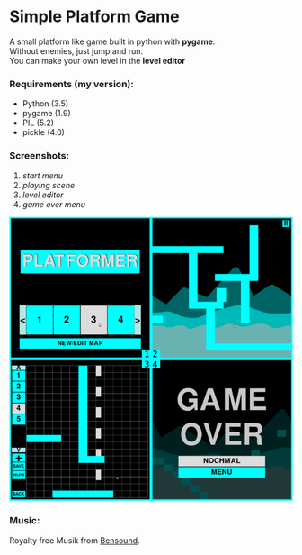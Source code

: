 # Simple Platform Game
A small platform like game built in python with **pygame**.  
Without enemies, just jump and run.  
You can make your own level in the **level editor**

### Requirements (my version):
* Python (3.5)
* pygame (1.9)
* PIL (5.2)
* pickle (4.0)

### Screenshots:
1. *start menu*
2. *playing scene*
3. *level editor*
4. *game over menu*

![screenshots](screenshots/screenshots_table.png)

### Music:
Royalty free Musik from [Bensound](https://www.bensound.com/royalty-free-music/track/slow-motion).
